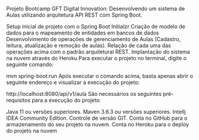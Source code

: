 Projeto Bootcamp GFT Digital Innovation: Desenvolvendo um sistema de Aulas utilizando arquitetura API REST com Spring Boot.  

Setup inicial de projeto com o Spring Boot Initialzr
Criação de modelo de dados para o mapeamento de entidades em bancos de dados
Desenvolvimento de operações de gerenciamento de Aulas (Cadastro, leitura, atualização e remoção de aulas).
Relação de cada uma das operações acima com o padrão arquitetural REST.
Implantação do sistema na nuvem através do Heroku
Para executar o projeto no terminal, digite o seguinte comando:

mvn spring-boot:run
Após executar o comando acima, basta apenas abrir o seguinte endereço e visualizar a execução do projeto:

http://localhost:8080/api/v1/aula
São necessários os seguintes pré-requisitos para a execução do projeto:

Java 11 ou versões superiores.
Maven 3.6.3 ou versões superiores.
Intellj IDEA Community Edition.
Controle de versão GIT.
Conta no GitHub para o armazenamento do seu projeto na nuvem.
Conta no Heroku para o deploy do projeto na nuvem

